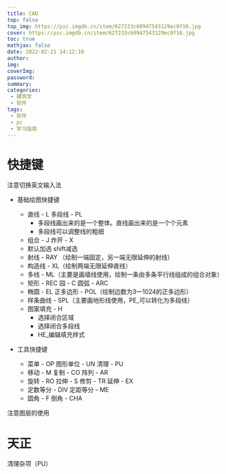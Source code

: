 ```yaml
---
title: CAD
top: false
top_img: https://pic.imgdb.cn/item/627233c60947543129ec0f16.jpg
cover: https://pic.imgdb.cn/item/627233c60947543129ec0f16.jpg
toc: true
mathjax: false
date: 2022-02-21 14:12:10
author:
img:
coverImg:
password:
summary:
categories:
 - 建筑学
 - 软件
tags:
 - 软件
 - pc
 - 学习指南
---
```


# 快捷键

注意切换英文输入法

- 基础绘图快捷键
  - 直线 - L		多段线 - PL
    - 多段线画出来的是一个整体。直线画出来的是一个个元素
    - 多段线可以调整线的粗细
  - 组合 - J        炸开 - X
  - 默认加选        shift减选
  - 射线 - RAY （绘制一端固定，另一端无限延伸的射线）
  - 构造线 - XL（绘制两端无限延伸直线）
  - 多线 - ML（主要是画墙线使用，绘制一条由多条平行线组成的组合对象）
  - 矩形 - REC        园 - C        圆弧 - ARC
  - 椭圆 - EL        正多边形 - POL（绘制边数为3—1024的正多边形）
  - 样条曲线 - SPL（主要画地形线使用，PE_可以转化为多段线）
  - 图案填充 - H
    - 选择闭合区域
    - 选择闭合多段线
    - HE_编辑填充样式

- 工具快捷键
  - 菜单 - OP		图形单位 - UN           清理 - PU
  - 移动 - M        复制 - CO      阵列 - AR
  - 旋转 - RO     拉伸 - S       修剪 - TR     延伸 - EX
  - 定数等分 - DIV   定距等分 - ME
  - 圆角 - F      倒角 - CHA

注意图层的使用

# 天正

清理杂项（PU）



